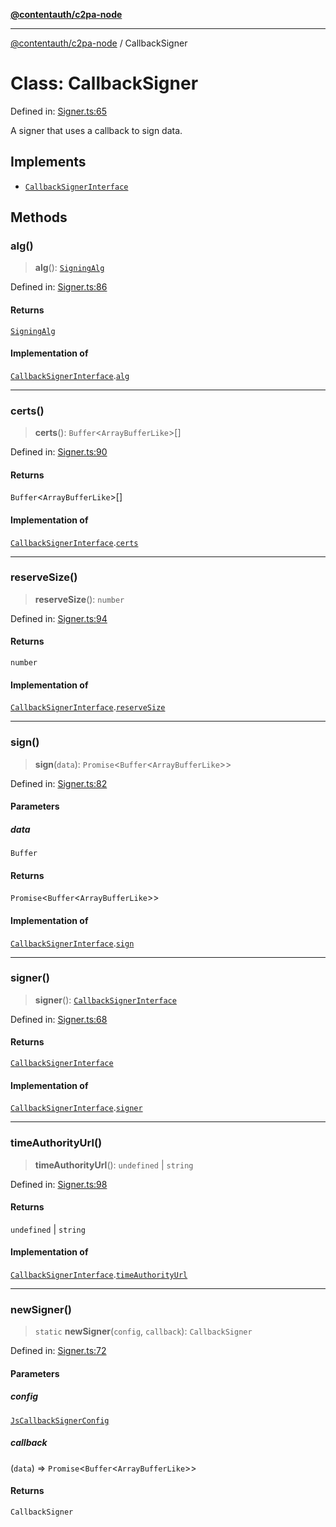 [**@contentauth/c2pa-node**](../README.md)

***

[@contentauth/c2pa-node](../README.md) / CallbackSigner

# Class: CallbackSigner

Defined in: [Signer.ts:65](https://github.com/contentauth/c2pa-node-v2/blob/280e70a4878b95c480efb475988df1206fe5da39/js-src/Signer.ts#L65)

A signer that uses a callback to sign data.

## Implements

- [`CallbackSignerInterface`](../interfaces/CallbackSignerInterface.md)

## Methods

### alg()

> **alg**(): [`SigningAlg`](../type-aliases/SigningAlg.md)

Defined in: [Signer.ts:86](https://github.com/contentauth/c2pa-node-v2/blob/280e70a4878b95c480efb475988df1206fe5da39/js-src/Signer.ts#L86)

#### Returns

[`SigningAlg`](../type-aliases/SigningAlg.md)

#### Implementation of

[`CallbackSignerInterface`](../interfaces/CallbackSignerInterface.md).[`alg`](../interfaces/CallbackSignerInterface.md#alg)

***

### certs()

> **certs**(): `Buffer`\<`ArrayBufferLike`\>[]

Defined in: [Signer.ts:90](https://github.com/contentauth/c2pa-node-v2/blob/280e70a4878b95c480efb475988df1206fe5da39/js-src/Signer.ts#L90)

#### Returns

`Buffer`\<`ArrayBufferLike`\>[]

#### Implementation of

[`CallbackSignerInterface`](../interfaces/CallbackSignerInterface.md).[`certs`](../interfaces/CallbackSignerInterface.md#certs)

***

### reserveSize()

> **reserveSize**(): `number`

Defined in: [Signer.ts:94](https://github.com/contentauth/c2pa-node-v2/blob/280e70a4878b95c480efb475988df1206fe5da39/js-src/Signer.ts#L94)

#### Returns

`number`

#### Implementation of

[`CallbackSignerInterface`](../interfaces/CallbackSignerInterface.md).[`reserveSize`](../interfaces/CallbackSignerInterface.md#reservesize)

***

### sign()

> **sign**(`data`): `Promise`\<`Buffer`\<`ArrayBufferLike`\>\>

Defined in: [Signer.ts:82](https://github.com/contentauth/c2pa-node-v2/blob/280e70a4878b95c480efb475988df1206fe5da39/js-src/Signer.ts#L82)

#### Parameters

##### data

`Buffer`

#### Returns

`Promise`\<`Buffer`\<`ArrayBufferLike`\>\>

#### Implementation of

[`CallbackSignerInterface`](../interfaces/CallbackSignerInterface.md).[`sign`](../interfaces/CallbackSignerInterface.md#sign)

***

### signer()

> **signer**(): [`CallbackSignerInterface`](../interfaces/CallbackSignerInterface.md)

Defined in: [Signer.ts:68](https://github.com/contentauth/c2pa-node-v2/blob/280e70a4878b95c480efb475988df1206fe5da39/js-src/Signer.ts#L68)

#### Returns

[`CallbackSignerInterface`](../interfaces/CallbackSignerInterface.md)

#### Implementation of

[`CallbackSignerInterface`](../interfaces/CallbackSignerInterface.md).[`signer`](../interfaces/CallbackSignerInterface.md#signer)

***

### timeAuthorityUrl()

> **timeAuthorityUrl**(): `undefined` \| `string`

Defined in: [Signer.ts:98](https://github.com/contentauth/c2pa-node-v2/blob/280e70a4878b95c480efb475988df1206fe5da39/js-src/Signer.ts#L98)

#### Returns

`undefined` \| `string`

#### Implementation of

[`CallbackSignerInterface`](../interfaces/CallbackSignerInterface.md).[`timeAuthorityUrl`](../interfaces/CallbackSignerInterface.md#timeauthorityurl)

***

### newSigner()

> `static` **newSigner**(`config`, `callback`): `CallbackSigner`

Defined in: [Signer.ts:72](https://github.com/contentauth/c2pa-node-v2/blob/280e70a4878b95c480efb475988df1206fe5da39/js-src/Signer.ts#L72)

#### Parameters

##### config

[`JsCallbackSignerConfig`](../interfaces/JsCallbackSignerConfig.md)

##### callback

(`data`) => `Promise`\<`Buffer`\<`ArrayBufferLike`\>\>

#### Returns

`CallbackSigner`
